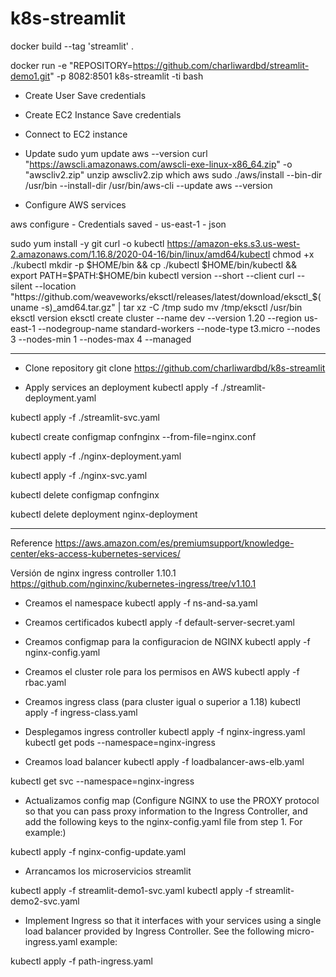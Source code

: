 # k8s-streamlit
docker build --tag 'streamlit' .

docker run -e "REPOSITORY=https://github.com/charliwardbd/streamlit-demo1.git" -p 8082:8501 k8s-streamlit -ti bash

- Create User
Save credentials

- Create EC2 Instance
Save credentials

- Connect to EC2 instance

- Update
sudo yum update
aws --version
curl "https://awscli.amazonaws.com/awscli-exe-linux-x86_64.zip" -o "awscliv2.zip"
unzip awscliv2.zip
which aws
sudo ./aws/install --bin-dir /usr/bin --install-dir /usr/bin/aws-cli --update
aws --version

- Configure AWS services

aws configure
    - Credentials saved
    - us-east-1
    - json 

sudo yum install -y git
curl -o kubectl https://amazon-eks.s3.us-west-2.amazonaws.com/1.16.8/2020-04-16/bin/linux/amd64/kubectl
chmod +x ./kubectl
mkdir -p $HOME/bin && cp ./kubectl $HOME/bin/kubectl && export PATH=$PATH:$HOME/bin
kubectl version --short --client
curl --silent --location "https://github.com/weaveworks/eksctl/releases/latest/download/eksctl_$(uname -s)_amd64.tar.gz" | tar xz -C /tmp
sudo mv /tmp/eksctl /usr/bin
eksctl version
eksctl create cluster --name dev --version 1.20 --region us-east-1 --nodegroup-name standard-workers --node-type t3.micro --nodes 3 --nodes-min 1 --nodes-max 4 --managed


--------------------------------------------------------------------
- Clone repository
git clone https://github.com/charliwardbd/k8s-streamlit

- Apply services an deployment 
kubectl apply -f ./streamlit-deployment.yaml

kubectl apply -f ./streamlit-svc.yaml


kubectl create configmap confnginx --from-file=nginx.conf

kubectl apply -f ./nginx-deployment.yaml

kubectl apply -f ./nginx-svc.yaml



kubectl delete configmap confnginx

kubectl delete deployment nginx-deployment




---------------------------------------------------------------------------------------------------------------------------
Reference 
https://aws.amazon.com/es/premiumsupport/knowledge-center/eks-access-kubernetes-services/


Versión de nginx ingress controller 1.10.1
https://github.com/nginxinc/kubernetes-ingress/tree/v1.10.1

- Creamos el namespace
    kubectl apply -f ns-and-sa.yaml

- Creamos certificados
    kubectl apply -f default-server-secret.yaml

- Creamos configmap para la configuracion de NGINX
kubectl apply -f nginx-config.yaml

- Creamos el cluster role para los permisos en AWS
kubectl apply -f rbac.yaml

- Creamos ingress class (para cluster igual o superior a 1.18)
kubectl apply -f ingress-class.yaml

- Desplegamos ingress controller
kubectl apply -f nginx-ingress.yaml
kubectl get pods --namespace=nginx-ingress


- Creamos load balancer
kubectl apply -f loadbalancer-aws-elb.yaml

kubectl get svc --namespace=nginx-ingress


- Actualizamos config map (Configure NGINX to use the PROXY protocol so that you can pass proxy information to the Ingress Controller, and add the following keys to the nginx-config.yaml file from step 1. For example:)

kubectl apply -f nginx-config-update.yaml

- Arrancamos los microservicios streamlit

kubectl apply -f streamlit-demo1-svc.yaml
kubectl apply -f streamlit-demo2-svc.yaml

- Implement Ingress so that it interfaces with your services using a single load balancer provided by Ingress Controller. See the following micro-ingress.yaml example:

kubectl apply -f path-ingress.yaml
